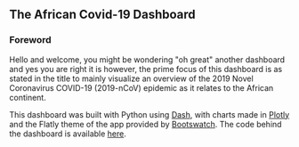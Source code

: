 ## The African Covid-19 Dashboard
### Foreword
Hello and welcome, you might be wondering "oh great" another dashboard and yes you are right it is however, the prime focus of this dashboard is as stated in the title to mainly visualize an overview of the 2019 Novel Coronavirus COVID-19 (2019-nCoV) epidemic as it relates to the African continent.

This dashboard was built with Python using [Dash](https://dash.plot.ly/), with charts made in [Plotly](https://plot.ly/) and the Flatly theme of the app provided by [Bootswatch](https://bootswatch.com/flatly/).
 The code behind the dashboard  is available [here](github.com).